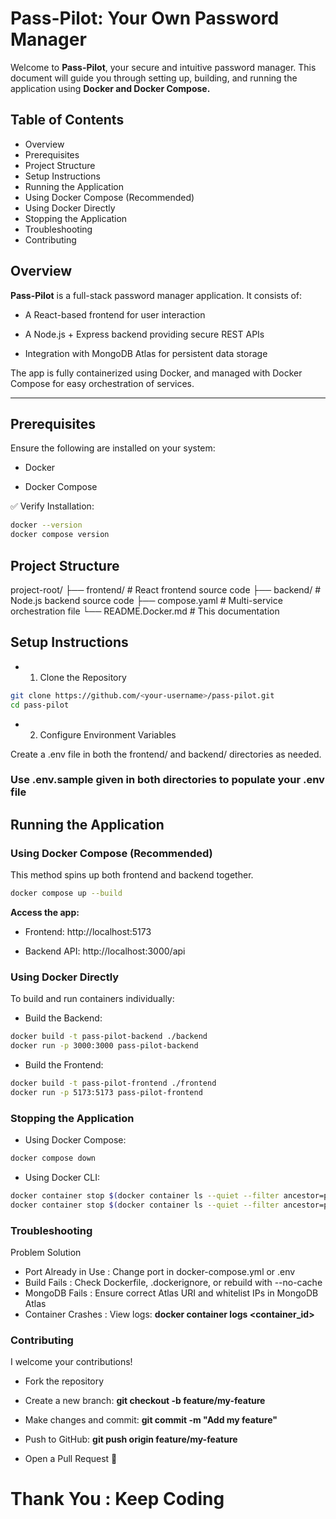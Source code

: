 # Pass-Pilot: Your Own Password Manager

Welcome to **Pass-Pilot**, your secure and intuitive password manager.
This document will guide you through setting up, building, and running the application using **Docker and Docker Compose.**

## Table of Contents

- Overview
- Prerequisites
- Project Structure
- Setup Instructions
- Running the Application
- Using Docker Compose (Recommended)
- Using Docker Directly
- Stopping the Application
- Troubleshooting
- Contributing

## Overview

**Pass-Pilot** is a full-stack password manager application. It consists of:

- A React-based frontend for user interaction

- A Node.js + Express backend providing secure REST APIs

- Integration with MongoDB Atlas for persistent data storage

The app is fully containerized using Docker, and managed with Docker Compose for easy orchestration of services.

---

## Prerequisites

Ensure the following are installed on your system:

- Docker

- Docker Compose

✅ Verify Installation:

```bash
docker --version
docker compose version
```

## Project Structure

project-root/
├── frontend/ # React frontend source code
├── backend/ # Node.js backend source code
├── compose.yaml # Multi-service orchestration file
└── README.Docker.md # This documentation

## Setup Instructions

- 1. Clone the Repository

```bash
git clone https://github.com/<your-username>/pass-pilot.git
cd pass-pilot
```

- 2. Configure Environment Variables

Create a .env file in both the frontend/ and backend/ directories as needed.

### Use .env.sample given in both directories to populate your .env file

## Running the Application

### Using Docker Compose (Recommended)

This method spins up both frontend and backend together.

```bash
docker compose up --build
```

**Access the app:**

- Frontend: http://localhost:5173

- Backend API: http://localhost:3000/api

### Using Docker Directly

To build and run containers individually:

- Build the Backend:

```bash
docker build -t pass-pilot-backend ./backend
docker run -p 3000:3000 pass-pilot-backend
```

- Build the Frontend:

```bash
docker build -t pass-pilot-frontend ./frontend
docker run -p 5173:5173 pass-pilot-frontend
```

### Stopping the Application

- Using Docker Compose:

```bash
docker compose down
```

- Using Docker CLI:

```bash
docker container stop $(docker container ls --quiet --filter ancestor=pass-pilot-backend)
docker container stop $(docker container ls --quiet --filter ancestor=pass-pilot-frontend)
```

### Troubleshooting

Problem Solution

- Port Already in Use : Change port in docker-compose.yml or .env
- Build Fails : Check Dockerfile, .dockerignore, or rebuild with --no-cache
- MongoDB Fails : Ensure correct Atlas URI and whitelist IPs in MongoDB Atlas
- Container Crashes : View logs: **docker container logs <container_id>**

### Contributing

I welcome your contributions!

- Fork the repository

- Create a new branch: **git checkout -b feature/my-feature**

- Make changes and commit: **git commit -m "Add my feature"**

- Push to GitHub: **git push origin feature/my-feature**

- Open a Pull Request 🎉

# Thank You : Keep Coding
